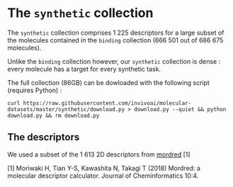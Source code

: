 # The `synthetic` collection

The `synthetic` collection comprises 1 225 descriptors for a large subset of the molecules contained in the `binding` collection (666 501 out of 686 675 molecules).

Unlike the `binding` collection however, our `synthetic` collection is dense : every molecule has a target for every synthetic task.

The full collection (86GB) can be dowloaded with the following script (requires Python) :
```
curl https://raw.githubusercontent.com/invivoai/molecular-datasets/master/synthetic/download.py > download.py --quiet && python download.py && rm download.py
```


## The descriptors

We used a subset of the 1 613 2D descriptors from [mordred](https://github.com/mordred-descriptor/mordred) [1]


[1] Moriwaki H, Tian Y-S, Kawashita N, Takagi T (2018) Mordred: a molecular descriptor calculator. Journal of Cheminformatics 10:4.
